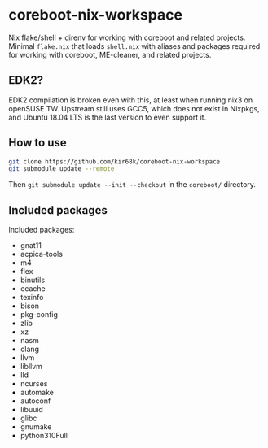 # coreboot-nix-workspace
Nix flake/shell + direnv for working with coreboot and related projects.
Minimal `flake.nix` that loads `shell.nix` with aliases and packages required for working with coreboot, ME-cleaner, and related projects.

## EDK2?
EDK2 compilation is broken even with this, at least when running nix3 on openSUSE TW.
Upstream still uses GCC5, which does not exist in Nixpkgs, and Ubuntu 18.04 LTS is the last version to even support it.

## How to use
```bash
git clone https://github.com/kir68k/coreboot-nix-workspace
git submodule update --remote
```
Then `git submodule update --init --checkout` in the `coreboot/` directory.

## Included packages
Included packages:
- gnat11
- acpica-tools
- m4
- flex
- binutils
- ccache
- texinfo
- bison
- pkg-config
- zlib
- xz
- nasm
- clang
- llvm
- libllvm
- lld
- ncurses
- automake
- autoconf
- libuuid
- glibc
- gnumake
- python310Full
